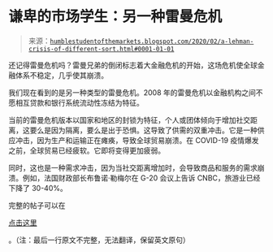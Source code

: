 <!--yml

类别：未分类

日期：2024-05-18 02:20:28

-->

# 谦卑的市场学生：另一种雷曼危机

> 来源：[`humblestudentofthemarkets.blogspot.com/2020/02/a-lehman-crisis-of-different-sort.html#0001-01-01`](https://humblestudentofthemarkets.blogspot.com/2020/02/a-lehman-crisis-of-different-sort.html#0001-01-01)

还记得雷曼危机吗？雷曼兄弟的倒闭标志着大金融危机的开始，这场危机使全球金融体系不稳定，几乎使其崩溃。

我们现在看到的是另一种类型的雷曼危机。2008 年的雷曼危机以金融机构之间不愿相互贷款和银行系统流动性冻结为特征。

当前的雷曼危机版本以国家和地区的封锁为特征，个人或团体倾向于增加社交距离，这要么是因为隔离，要么是出于恐惧。这导致了供需的双重冲击。它是一种供应冲击，因为生产和运输正在瘫痪，导致全球贸易崩溃。在 COVID-19 疫情爆发之前，全球贸易已经疲软。它即将变得更加疲弱。

同时，这也是一种需求冲击，因为当社交距离增加时，会导致商品和服务的需求崩溃。例如，法国财政部长布鲁诺·勒梅尔在 G-20 会议上告诉 CNBC，旅游业已经下降了 30-40%。

完整的帖子可以在

[点击这里](https://humblestudentofthemarkets.com/2020/02/29/a-lehman-crisis-of-a-different-sort/)

。（注：最后一行原文不完整，无法翻译，保留英文原句）
